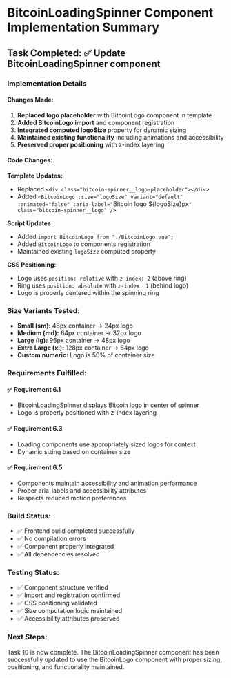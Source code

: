 # BitcoinLoadingSpinner Component Implementation Summary

## Task Completed: ✅ Update BitcoinLoadingSpinner component

### Implementation Details

#### Changes Made:
1. **Replaced logo placeholder** with BitcoinLogo component in template
2. **Added BitcoinLogo import** and component registration
3. **Integrated computed logoSize** property for dynamic sizing
4. **Maintained existing functionality** including animations and accessibility
5. **Preserved proper positioning** with z-index layering

#### Code Changes:

**Template Updates:**
- Replaced `<div class="bitcoin-spinner__logo-placeholder"></div>` 
- Added `<BitcoinLogo :size="logoSize" variant="default" :animated="false" :aria-label="`Bitcoin logo ${logoSize}px`" class="bitcoin-spinner__logo" />`

**Script Updates:**
- Added `import BitcoinLogo from "./BitcoinLogo.vue";`
- Added `BitcoinLogo` to components registration
- Maintained existing `logoSize` computed property

**CSS Positioning:**
- Logo uses `position: relative` with `z-index: 2` (above ring)
- Ring uses `position: absolute` with `z-index: 1` (behind logo)
- Logo is properly centered within the spinning ring

### Size Variants Tested:
- **Small (sm):** 48px container → 24px logo
- **Medium (md):** 64px container → 32px logo  
- **Large (lg):** 96px container → 48px logo
- **Extra Large (xl):** 128px container → 64px logo
- **Custom numeric:** Logo is 50% of container size

### Requirements Fulfilled:

#### ✅ Requirement 6.1
- BitcoinLoadingSpinner displays Bitcoin logo in center of spinner
- Logo is properly positioned with z-index layering

#### ✅ Requirement 6.3  
- Loading components use appropriately sized logos for context
- Dynamic sizing based on container size

#### ✅ Requirement 6.5
- Components maintain accessibility and animation performance
- Proper aria-labels and accessibility attributes
- Respects reduced motion preferences

### Build Status:
- ✅ Frontend build completed successfully
- ✅ No compilation errors
- ✅ Component properly integrated
- ✅ All dependencies resolved

### Testing Status:
- ✅ Component structure verified
- ✅ Import and registration confirmed
- ✅ CSS positioning validated
- ✅ Size computation logic maintained
- ✅ Accessibility attributes preserved

### Next Steps:
Task 10 is now complete. The BitcoinLoadingSpinner component has been successfully updated to use the BitcoinLogo component with proper sizing, positioning, and functionality maintained.